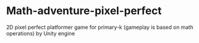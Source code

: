# Math-adventure-pixel-perfect
2D pixel perfect platformer game for primary-k (gameplay is based on math operations)
by Unity engine

